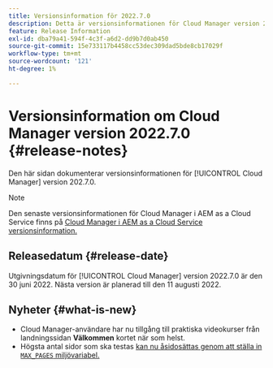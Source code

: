 ```yaml
---
title: Versionsinformation för 2022.7.0
description: Detta är versionsinformationen för Cloud Manager version 2022.7.0.
feature: Release Information
exl-id: dba79a41-594f-4c3f-a6d2-dd9b7d0ab450
source-git-commit: 15e733117b4458cc53dec309dad5bde8cb17029f
workflow-type: tm+mt
source-wordcount: '121'
ht-degree: 1%

---
```


# Versionsinformation om Cloud Manager version 2022.7.0 {#release-notes}

Den här sidan dokumenterar versionsinformationen för [!UICONTROL Cloud Manager] version 202.7.0.

>[!NOTE]
>
>Den senaste versionsinformationen för Cloud Manager i AEM as a Cloud Service finns på [Cloud Manager i AEM as a Cloud Service versionsinformation.](https://experienceleague.adobe.com/docs/experience-manager-cloud-service/content/implementing/using-cloud-manager/release-notes-cloud-manager/release-notes-cm-current.html)

## Releasedatum {#release-date}

Utgivningsdatum för [!UICONTROL Cloud Manager] version 2022.7.0 är den 30 juni 2022. Nästa version är planerad till den 11 augusti 2022.

## Nyheter {#what-is-new}

* Cloud Manager-användare har nu tillgång till praktiska videokurser från landningssidan **Välkommen** kortet när som helst.
* Högsta antal sidor som ska testas [kan nu åsidosättas genom att ställa in `MAX_PAGES` miljövariabel.](/help/using/code-quality-testing.md#crawler)
